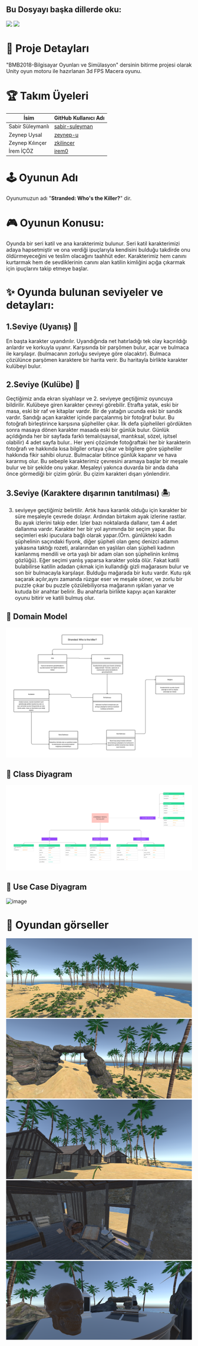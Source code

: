 ## Bu Dosyayı başka dillerde oku:
<a href="README.md"><img src="https://img.shields.io/badge/-ENGLISH-red?style=for-the-badge"></a>
<a href="README.tr.md"><img src="https://img.shields.io/badge/-T%C3%9CRK%C3%87E-red?style=for-the-badge"></a>

# 🧩 Proje Detayları

"BMB2018-Bilgisayar Oyunları ve Simülasyon" dersinin bitirme projesi olarak Unity oyun motoru ile hazırlanan  3d FPS Macera oyunu.

# 🏆 Takım Üyeleri

| İsim                  | GitHub Kullanıcı Adı                                |
|-----------------------|-----------------------------------------------------|
| Sabir Süleymanlı      | [sabir-suleyman](https://github.com/sabir-suleyman) |
| Zeynep Uysal          | [zeynep-u](https://github.com/zeynep-u)             |
| Zeynep Kılınçer       | [zkilincer](https://github.com/zkilincer)           |
| İrem İÇÖZ             | [irem0](https://github.com/irem0)                   |


# 🕹 Oyunun Adı
Oyunumuzun adı "**Stranded: Who's the Killer?**" dir.


# 🎮 Oyunun Konusu:
Oyunda bir seri katil ve ana karakterimiz bulunur. Seri katil karakterimizi adaya hapsetmiştir ve ona verdiği ipuçlarıyla kendisini bulduğu takdirde onu öldürmeyeceğini ve teslim olacağını taahhüt eder. Karakterimiz hem canını kurtarmak hem de sevdiklerinin canını alan katilin kimliğini açığa çıkarmak için ipuçlarını takip etmeye başlar.

# ✨ Oyunda bulunan seviyeler ve detayları:

## 1.Seviye (Uyanış) 🎴

En başta karakter uyandırılır. Uyandığında net hatırladığı tek olay kaçırıldığı anlardır ve korkuyla uyanır. Karşısında bir parşömen bulur, açar ve bulmaca ile karşılaşır. (bulmacanın zorluğu seviyeye göre olacaktır). Bulmaca çözülünce parşömen karaktere bir harita verir. Bu haritayla birlikte karakter kulübeyi bulur.



## 2.Seviye (Kulübe) 🏡

Geçtiğimiz anda ekran siyahlaşır ve 2. seviyeye geçtiğimiz oyuncuya bildirilir. Kulübeye giren karakter çevreyi görebilir. Etrafta yatak, eski bir masa, eski bir raf ve kitaplar vardır. Bir de yatağın ucunda eski bir sandık vardır. Sandığı açan karakter içinde parçalanmış bir fotoğraf bulur. Bu fotoğrafı birleştirince karşısına şüpheliler çıkar. İlk defa şüphelileri gördükten sonra masaya dönen karakter masada eski bir günlük bulur. Günlük açıldığında her bir sayfada farklı temalı(sayısal, mantıksal, sözel, işitsel olabilir) 4 adet sayfa bulur.. Her yeni çözümde fotoğraftaki her bir karakterin fotoğrafı ve hakkında kısa bilgiler ortaya çıkar ve  bilgilere göre şüpheliler hakkında fikir sahibi oluruz. Bulmacalar bitince günlük kapanır ve hava kararmış olur. Bu sebeple karakterimiz çevresini aramaya başlar bir meşale bulur ve bir şekilde onu yakar. Meşaleyi yakınca duvarda bir anda daha önce görmediği bir çizim görür. Bu çizim karakteri dışarı yönlendirir.


## 3.Seviye (Karaktere dışarının tanıtılması) 🏝
3. seviyeye geçtiğimiz belirtilir. Artık hava karanlık olduğu için karakter bir süre meşaleyle çevrede dolaşır. Ardından birtakım ayak izlerine rastlar. Bu ayak izlerini takip eder. İzler bazı noktalarda dallanır, tam 4 adet dallanma vardır. Karakter her bir yol ayrımında bir seçim yapar. Bu seçimleri eski ipuculara bağlı olarak yapar.(Örn. günlükteki kadın şüphelinin saçındaki fiyonk, diğer şüpheli olan genç denizci adamın yakasına taktığı rozeti, aralarından en yaşlıları olan şüpheli kadının kanlanmış mendili ve orta yaşlı bir adam olan son şüphelinin kırılmış gözlüğü). Eğer seçimi yanlış yaparsa karakter yolda ölür. Fakat katili bulabilirse katilin adadan çıkmak için kullandığı gizli mağarasını bulur ve son bir bulmacayla karşılaşır. Bulduğu mağarada bir kutu vardır. Kutu ışık saçarak açılır,aynı zamanda rüzgar eser ve meşale söner, ve zorlu bir puzzle çıkar bu puzzle çözülebiliyorsa mağaranın ışıkları yanar ve kutuda bir anahtar belirir. Bu anahtarla birlikte kapıyı açan karakter oyunu bitirir ve katili bulmuş olur.


## 📝 Domain Model

![image](https://github.com/sabir-suleyman/Stranded-Who-is-the-Killer/blob/main/images/domain.png)

## 📝 Class Diyagram

![image](https://github.com/sabir-suleyman/Stranded-Who-is-the-Killer/blob/main/images/uml%20(2).png)

## 📝 Use Case Diyagram

![image](https://github.com/sabir-suleyman/Stranded-Who-is-the-Killer/blob/main/images/use%20case.png)

# 📸 Oyundan görseller

![image](https://github.com/sabir-suleyman/Stranded-Who-is-the-Killer/blob/main/images/oyun1.PNG)
![image](https://github.com/sabir-suleyman/Stranded-Who-is-the-Killer/blob/main/images/oyun2.PNG)
![image](https://github.com/sabir-suleyman/Stranded-Who-is-the-Killer/blob/main/images/oyun3.PNG)
![image](https://github.com/sabir-suleyman/Stranded-Who-is-the-Killer/blob/main/images/oyun4.PNG)
![image](https://github.com/sabir-suleyman/Stranded-Who-is-the-Killer/blob/main/images/oyun5.PNG)
